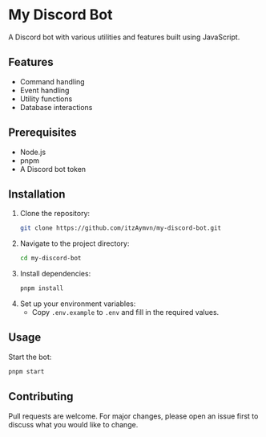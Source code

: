 # My Discord Bot

A Discord bot with various utilities and features built using JavaScript.

## Features

-   Command handling
-   Event handling
-   Utility functions
-   Database interactions

## Prerequisites

-   Node.js
-   pnpm
-   A Discord bot token

## Installation

1. Clone the repository:
    ```bash
    git clone https://github.com/itzAymvn/my-discord-bot.git
    ```
2. Navigate to the project directory:
    ```bash
    cd my-discord-bot
    ```
3. Install dependencies:
    ```bash
    pnpm install
    ```
4. Set up your environment variables:
    - Copy `.env.example` to `.env` and fill in the required values.

## Usage

Start the bot:

```bash
pnpm start
```

## Contributing

Pull requests are welcome. For major changes, please open an issue first to discuss what you would like to change.
